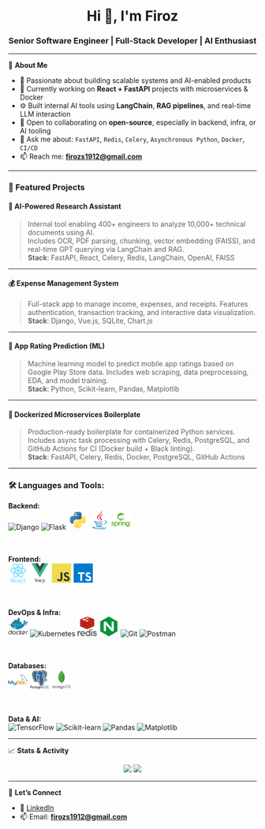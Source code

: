 <h1 align="center">Hi 👋, I'm Firoz</h1>
<h3 align="center">Senior Software Engineer | Full-Stack Developer | AI Enthusiast</h3>

---

🔧 **About Me**

- 🧠 Passionate about building scalable systems and AI-enabled products  
- 🔭 Currently working on **React + FastAPI** projects with microservices & Docker  
- ⚙️ Built internal AI tools using **LangChain**, **RAG pipelines**, and real-time LLM interaction  
- 👯 Open to collaborating on **open-source**, especially in backend, infra, or AI tooling  
- 💬 Ask me about: `FastAPI`, `Redis`, `Celery`, `Asynchronous Python`, `Docker`, `CI/CD`  
- 📫 Reach me: **firozs1912@gmail.com**

---

### 📌 Featured Projects

#### 🚀 **AI-Powered Research Assistant**
> Internal tool enabling 400+ engineers to analyze 10,000+ technical documents using AI.  
> Includes OCR, PDF parsing, chunking, vector embedding (FAISS), and real-time GPT querying via LangChain and RAG.  
> **Stack**: FastAPI, React, Celery, Redis, LangChain, OpenAI, FAISS

---

#### 💰 **Expense Management System**
> Full-stack app to manage income, expenses, and receipts. Features authentication, transaction tracking, and interactive data visualization.  
> **Stack**: Django, Vue.js, SQLite, Chart.js

---

#### 📱 **App Rating Prediction (ML)**
> Machine learning model to predict mobile app ratings based on Google Play Store data. Includes web scraping, data preprocessing, EDA, and model training.  
> **Stack**: Python, Scikit-learn, Pandas, Matplotlib

---

#### 🐳 **Dockerized Microservices Boilerplate**
> Production-ready boilerplate for containerized Python services. Includes async task processing with Celery, Redis, PostgreSQL, and GitHub Actions for CI (Docker build + Black linting).  
> **Stack**: FastAPI, Celery, Redis, Docker, PostgreSQL, GitHub Actions

---

<h3 align="left">🛠️ Languages and Tools:</h3>

<p align="left">
  <!-- Backend -->
  <strong>Backend:</strong><br/>
  <img src="https://cdn.worldvectorlogo.com/logos/django.svg" width="40" title="Django"/>
  <img src="https://www.vectorlogo.zone/logos/pocoo_flask/pocoo_flask-icon.svg" width="40" title="Flask"/>
  <img src="https://raw.githubusercontent.com/devicons/devicon/master/icons/python/python-original.svg" width="40" title="Python"/>
  <img src="https://raw.githubusercontent.com/devicons/devicon/master/icons/java/java-original.svg" width="40" title="Java"/>
  <img src="https://raw.githubusercontent.com/devicons/devicon/master/icons/spring/spring-original-wordmark.svg" width="40" title="Spring Boot"/>

  <br/><br/>
  <strong>Frontend:</strong><br/>
  <img src="https://raw.githubusercontent.com/devicons/devicon/master/icons/react/react-original-wordmark.svg" width="40" title="React"/>
  <img src="https://raw.githubusercontent.com/devicons/devicon/master/icons/vuejs/vuejs-original-wordmark.svg" width="40" title="Vue.js"/>
  <img src="https://raw.githubusercontent.com/devicons/devicon/master/icons/javascript/javascript-original.svg" width="40" title="JavaScript"/>
  <img src="https://raw.githubusercontent.com/devicons/devicon/master/icons/typescript/typescript-original.svg" width="40" title="TypeScript"/>

  <br/><br/>
  <strong>DevOps & Infra:</strong><br/>
  <img src="https://raw.githubusercontent.com/devicons/devicon/master/icons/docker/docker-original-wordmark.svg" width="40" title="Docker"/>
  <img src="https://www.vectorlogo.zone/logos/kubernetes/kubernetes-icon.svg" width="40" title="Kubernetes"/>
  <img src="https://raw.githubusercontent.com/devicons/devicon/master/icons/redis/redis-original-wordmark.svg" width="40" title="Redis"/>
  <img src="https://raw.githubusercontent.com/devicons/devicon/master/icons/nginx/nginx-original.svg" width="40" title="Nginx"/>
  <img src="https://www.vectorlogo.zone/logos/git-scm/git-scm-icon.svg" width="40" title="Git"/>
  <img src="https://www.vectorlogo.zone/logos/getpostman/getpostman-icon.svg" width="40" title="Postman"/>

  <br/><br/>
  <strong>Databases:</strong><br/>
  <img src="https://raw.githubusercontent.com/devicons/devicon/master/icons/mysql/mysql-original-wordmark.svg" width="40" title="MySQL"/>
  <img src="https://raw.githubusercontent.com/devicons/devicon/master/icons/postgresql/postgresql-original-wordmark.svg" width="40" title="PostgreSQL"/>
  <img src="https://raw.githubusercontent.com/devicons/devicon/master/icons/mongodb/mongodb-original-wordmark.svg" width="40" title="MongoDB"/>

  <br/><br/>
  <strong>Data & AI:</strong><br/>
  <img src="https://upload.wikimedia.org/wikipedia/commons/1/10/TensorFlowLogo.svg" width="40" title="TensorFlow"/>
  <img src="https://upload.wikimedia.org/wikipedia/commons/0/05/Scikit_learn_logo_small.svg" width="40" title="Scikit-learn"/>
  <img src="https://upload.wikimedia.org/wikipedia/commons/e/ed/Pandas_logo.svg" width="40" title="Pandas"/>
  <img src="https://upload.wikimedia.org/wikipedia/commons/8/84/Matplotlib_icon.svg" width="40" title="Matplotlib"/>
</p>

---

📈 **Stats & Activity**

<p align="center">
  <img src="https://github-readme-stats.vercel.app/api?username=firoz1905&show_icons=true&theme=default" />
  <img src="https://github-readme-stats.vercel.app/api/top-langs/?username=firoz1905&layout=compact" />
</p>

---

🔗 **Let’s Connect**

- 💼 [LinkedIn](https://linkedin.com/in/firozsyed)  
- 📫 Email: **firozs1912@gmail.com**
